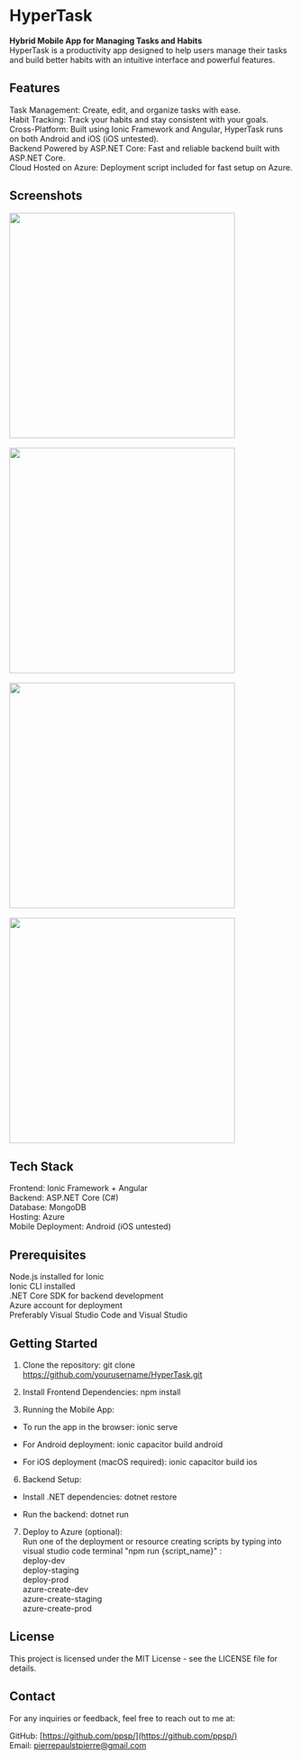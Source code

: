 # HyperTask  
  
**Hybrid Mobile App for Managing Tasks and Habits**   
HyperTask is a productivity app designed to help users manage their tasks and build better habits with an intuitive interface and powerful features.  

## Features  
Task Management: Create, edit, and organize tasks with ease.  
Habit Tracking: Track your habits and stay consistent with your goals.  
Cross-Platform: Built using Ionic Framework and Angular, HyperTask runs on both Android and iOS (iOS untested).  
Backend Powered by ASP.NET Core: Fast and reliable backend built with ASP.NET Core.  
Cloud Hosted on Azure: Deployment script included for fast setup on Azure.  

## Screenshots  
<img src="https://github.com/user-attachments/assets/3147a760-917a-4282-8431-37ecb9f00d4d" width="400"/>  
</br></br>
<img src="https://github.com/user-attachments/assets/a506ba17-547a-49b4-8c66-df85b1339c67" width="400"/>  
</br></br>
<img src="https://github.com/user-attachments/assets/90a93f1a-a623-4042-af2b-44181481451d" width="400"/>  
</br></br>
<img src="https://github.com/user-attachments/assets/566e19bd-d800-41cc-a0b3-6de105cff442" width="400"/>  


## Tech Stack  
Frontend: Ionic Framework + Angular  
Backend: ASP.NET Core (C#)  
Database: MongoDB  
Hosting: Azure  
Mobile Deployment: Android (iOS untested)  
  
## Prerequisites  
Node.js installed for Ionic  
Ionic CLI installed  
.NET Core SDK for backend development  
Azure account for deployment  
Preferably Visual Studio Code and Visual Studio
  
## Getting Started  
1. Clone the repository: git clone https://github.com/yourusername/HyperTask.git  
  
3. Install Frontend Dependencies: npm install  
  
5. Running the Mobile App:
   
- To run the app in the browser: ionic serve  

- For Android deployment: ionic capacitor build android  

- For iOS deployment (macOS required): ionic capacitor build ios  
  
6. Backend Setup:  
- Install .NET dependencies: dotnet restore  

- Run the backend: dotnet run  
  
7. Deploy to Azure (optional):  
Run one of the deployment or resource creating scripts by typing into visual studio code terminal "npm run {script_name}" :  
deploy-dev  
deploy-staging  
deploy-prod  
azure-create-dev  
azure-create-staging  
azure-create-prod  
 
## License  
This project is licensed under the MIT License - see the LICENSE file for details.  
  
## Contact  
For any inquiries or feedback, feel free to reach out to me at:  
  
GitHub: [https://github.com/ppsp/](https://github.com/ppsp/)  
Email: pierrepaulstpierre@gmail.com
